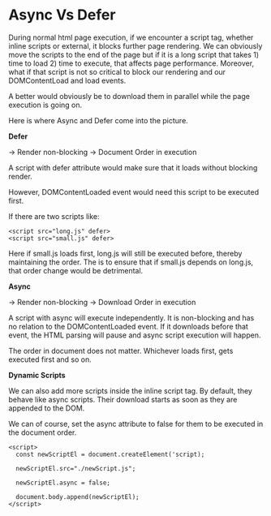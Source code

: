 # Async Vs Defer

During normal html page execution, if we encounter a script tag, whether inline scripts or external, it blocks further page rendering. We can obviously move the scripts to the end of the page but if it is a long script that takes 1) time to load 2) time to execute, that affects page performance. Moreover, what if that script is not so critical to block our rendering and our DOMContentLoad and load events.

A better would obviously be to download them in parallel while the page execution is going on.

Here is where Async and Defer come into the picture.


**Defer**

-> Render non-blocking
-> Document Order in execution

A script with defer attribute would make sure that it loads without blocking render.

However, DOMContentLoaded event would need this script to be executed first.

If there are two scripts like:

```
<script src="long.js" defer>
<script src="small.js" defer>

```

Here if small.js loads first, long.js will still be executed before, thereby maintaining the order. The is to ensure that if small.js depends on long.js, that order change would be detrimental.


**Async**

-> Render non-blocking
-> Download Order in execution

A script with async will execute independently.
It is non-blocking and has no relation to the DOMContentLoaded event.
If it downloads before that event, the HTML parsing will pause and async script execution will happen.

The order in document does not matter. Whichever loads first, gets executed first and so on.


**Dynamic Scripts**

We can also add more scripts inside the inline script tag. By default, they behave like async scripts. Their download starts as soon as they are appended to the DOM.

We can of course, set the async attribute to false for them to be executed in the document order.

```
<script>
  const newScriptEl = document.createElement('script);

  newScriptEl.src="./newScript.js";

  newScriptEl.async = false;

  document.body.append(newScriptEl);
</script>
```